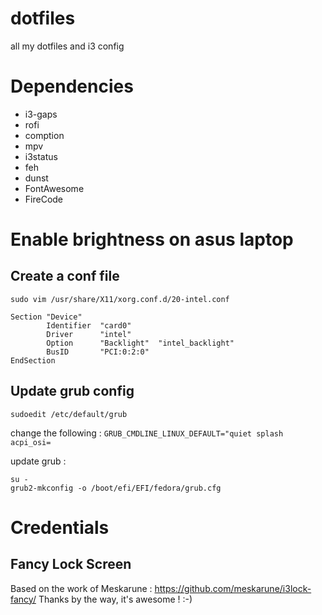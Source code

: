 # dotfiles
all my dotfiles and i3 config

# Dependencies

- i3-gaps
- rofi
- comption
- mpv
- i3status
- feh
- dunst
- FontAwesome
- FireCode

# Enable brightness on asus laptop

## Create a conf file

```
sudo vim /usr/share/X11/xorg.conf.d/20-intel.conf
```

```
Section "Device"
        Identifier  "card0"
        Driver      "intel"
        Option      "Backlight"  "intel_backlight"
        BusID       "PCI:0:2:0"
EndSection
```

## Update grub config

```
sudoedit /etc/default/grub
```

change the following :
`GRUB_CMDLINE_LINUX_DEFAULT="quiet splash acpi_osi=`

update grub :
```
su -
grub2-mkconfig -o /boot/efi/EFI/fedora/grub.cfg
```

# Credentials

## Fancy Lock Screen
Based on the work of Meskarune : https://github.com/meskarune/i3lock-fancy/
Thanks by the way, it's awesome ! :-)
